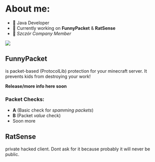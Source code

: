 # About me:

- 💬 Java Developer
- 🤔 Currently working on **FunnyPacket** & **RatSense**
- 🐀 *Szczór Company Member*

[![](https://github-readme-stats.vercel.app/api?username=Airplejn)](https://github.com/anuraghazra/github-readme-stats)

## FunnyPacket

is packet-based (ProtocolLib) protection for your minecraft server.
It prevents kids from destroying your work!

**Release/more info here soon**

### Packet Checks:

- **A** (Basic check for *spamming packets*)
- **B** (Packet *value* check)
- Soon more

## RatSense

private hacked client.
Dont ask for it because probably it will never be public.
